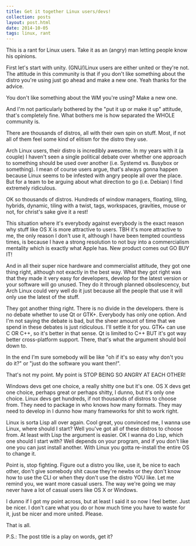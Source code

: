 ```yaml
---
title: Get it together Linux users/devs!
collection: posts
layout: post.html
date: 2014-10-05
tags: linux, rant
---
```


This is a rant for Linux users.  Take it as an (angry) man letting people know
his opinions.

First let's start with unity.  (GNU/)Linux users are either united or they're
not.  The attitude in this community is that if you don't like something about
the distro you're using just go ahead and make a new one.  Yeah thanks for the
advice.

You don't like something about the WM you're using?  Make a new one.

And I'm not particularly bothered by the "put it up or make it up" attitude,
that's completely fine.  What bothers me is how separated the WHOLE community is.

There are thousands of distros, all with their own spin on stuff.  Most, if not
all of them feel some kind of elitism for the distro they use.

Arch Linux users, their distro is incredibly awesome.  In my years with it (a
couple) I haven't seen a single political debate over whether one approach to
something should be used over another (i.e. Systemd vs. Busybox or something).
I mean of course users argue, that's always gonna happen because Linux seems to
be infested with angry people all over the place.  But for a team to be arguing
about what direction to go (i.e. Debian) I find extremely ridiculous.

OK so thousands of distros.  Hundreds of window managers, floating, tiling,
hybrids, dynamic, tiling with a twist, tags, workspaces, gravities, mouse or not,
for christ's sake give it a rest!

This situation where it's everybody against everybody is the exact reason why
stuff like OS X is more attractive to users.  TBH it's more attractive to me, the
only reason I don't use it, although I have been tempted countless times, is
because I have a strong resolution to not buy into a commercialism mentality
which is exactly what Apple has.  New product comes out GO BUY IT!

And in all their super nice hardware and commercialist attitude, they got one
thing right, although not exactly in the best way.  What they got right was that
they made it very easy for developers, develop for the latest version or your
software will go unused.  They do it through planned obsolescency, but Arch Linux
could very well do it just because all the people that use it will only use the
latest of the stuff.

They got another thing right.  There is no divide in the developers.  there is
no debate whether to use Qt or GTK+.  Everybody has only one option.  And I'm not
saying the debate is bad, but the sheer amount of time that we spend in these
debates is just ridiculous.  I'll settle it for you.  GTK+ can use C OR C++, so
it's better in that sense.  Qt is limited to C++ BUT it's got way better
cross-platform support.  There, that's what the argument should boil down to.

In the end I'm sure somebody will be like "oh if it's so easy why don't you do
it?" or "just do the software you want then!".

That's not my point.  My point is STOP BEING SO ANGRY AT EACH OTHER!

Windows devs get one choice, a really shitty one but it's one.  OS X devs get
one choice, perhaps great or perhaps shitty, I dunno, but it's only one choice.
Linux devs get hundreds, if not thousands of distros to choose from.  They need
to package in who knows how many formats.  They may need to develop in I dunno
how many frameworks for shit to work right.

Linux is sorta Lisp all over again.  Cool great, you convinced me, I wanna use
Linux, where should I start?  Well you've got all of these distros to choose
from.  At least with Lisp the argument is easier.  OK I wanna do Lisp, which
one should I start with?  Well depends on your program, and if you don't like
one you can just install another.  With Linux you gotta re-install the entire OS
to change it.

Point is, stop fighting.  Figure out a distro you like, use it, be nice to each
other, don't give somebody shit cause they're newbs or they don't know how to use
the CLI or when they don't use the distro YOU like.  Let me remind you, we want
more casual users.  The way we're going we may never have a lot of casual users
like OS X or Windows.

I dunno if I got my point across, but at least I said it so now I feel better.
Just be nicer.  I don't care what you do or how much time you have to waste for
it, just be nicer and more united.  Please.

That is all.

P.S.: The post title is a play on words, get it?
